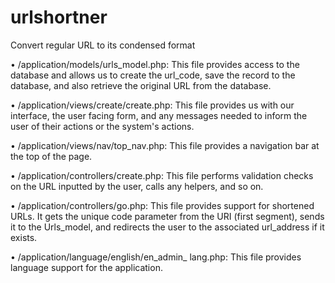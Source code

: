 # urlshortner
Convert regular URL to its condensed format

• /application/models/urls_model.php: This file provides access to the database and allows us to create the url_code, save the record to the database, and also retrieve the original URL from the database.

• /application/views/create/create.php: This file provides us with our interface, the user facing form, and any messages needed to inform the user of their actions or the system's actions.

• /application/views/nav/top_nav.php: This file provides a navigation bar at the top of the page.

• /application/controllers/create.php: This file performs validation checks on the URL inputted by the user, calls any helpers, and so on.

• /application/controllers/go.php: This file provides support for shortened URLs. It gets the unique code parameter from the URI (first segment), sends it to the Urls_model, and redirects the user to the associated url_address if it exists.

• /application/language/english/en_admin_ lang.php: This file provides language support for the application.

